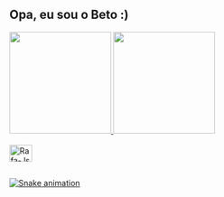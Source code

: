 ## Opa, eu sou o Beto :)

<div>
  <a href="https://github.com/NicalasCagezinho">
  <img height="180em" src="https://github-readme-stats.vercel.app/api?username=NicalasCagezinho&show_icons=true&theme=tokyonight&include_all_commits=true&count_private=true"/>
  <img height="180em" src="https://github-readme-stats.vercel.app/api/top-langs/?username=NicalasCagezinho&layout=compact&langs_count=7&theme=tokyonight"/>
</div>
  <div style="display: inline_block"><br>
  <img align="center" alt="Rafa-Js" height="30" width="40" src="https://cdn.jsdelivr.net/gh/devicons/devicon/icons/c/c-original.svg">
</div>
  
  ##
  
 ![Snake animation](https://github.com/NicalasCagezinho/NicalasCagezinho/blob/output/github-contribution-grid-snake.svg)
